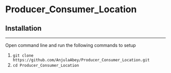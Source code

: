 # Producer_Consumer_Location

## Installation
------------

Open command line and run the following commands to setup

1. `git clone https://github.com/AnjulaAbey/Producer_Consumer_Location.git`
2. `cd Producer_Consumer_Location`
